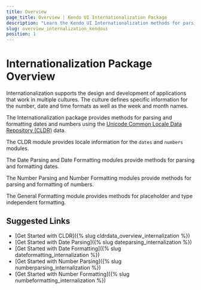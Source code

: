 ```yaml
---
title: Overview
page_title: Overview | Kendo UI Internationalization Package
description: "Learn the Kendo UI Internationalization methods for parsing and formatting dates and numbers."
slug: overview_internalization_kendoui
position: 1
---
```


# Internationalization Package Overview

Internationalization supports the design and development of applications that work in multiple cultures. The culture defines specific information for the number, date and time formats as well as the week and month names.

The Internationalization package provides methods for parsing and formatting dates and numbers using the [Unicode Common Locale Data Repository (CLDR)](http://cldr.unicode.org/) data.

The CLDR module provides locale information for the `dates` and `numbers` modules.    

The Date Parsing and Date Formatting modules provide methods for parsing and formatting dates.

The Number Parsing and Number Formatting modules provide methods for parsing and formatting of numbers.

The General Formatting module provides methods for placeholder and type independent formatting.

## Suggested Links

* [Get Started with CLDR]({% slug cldrdata_overview_internalization %})
* [Get Started with Date Parsing]({% slug dateparsing_internalization %})
* [Get Started with Date Formatting]({% slug dateformatting_internalization %})
* [Get Started with Number Parsing]({% slug numberparsing_internalization %})
* [Get Started with Number Formatting]({% slug numbeformatting_internalization %})
